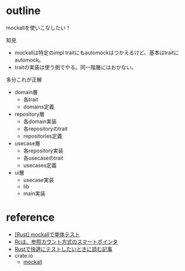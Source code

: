 # outline

mockallを使いこなしたい！

知見
+ mockallは特定のimpl traitにもautomockはつかえるけど、基本はtraitにautomock。
+ traitの実装は使う側でやる。同一階層にはおかない。

多分これが正解

+ domain層
  + 各trait 
  + domains定義 
+ repository層
  + 各domain実装 
  + 各repositoryのtrait 
  + repositories定義 
+ usecase層
  + 各repository実装 
  + 各usecaseのtrait 
  + usecases定義 
+ ui層
  + usecase実装 
  + lib 
  + main実装

# reference

+ [[Rust] mockallで単体テスト](https://qiita.com/deepgreenAN/items/1b9887db759bbb96c9b6)
+ [Rc<T>は、参照カウント方式のスマートポインタ](https://doc.rust-jp.rs/book-ja/ch15-04-rc.html)
+ [Rustで快適にテストしたいときに読む記事](https://techblog.paild.co.jp/entry/2023/10/23/100943)
+ crate.io
  + [mockall](https://crates.io/crates/mockall)